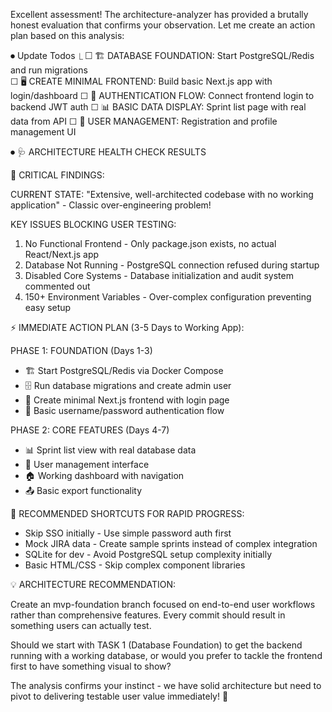 Excellent assessment! The architecture-analyzer has provided a brutally honest evaluation that confirms your
  observation. Let me create an action plan based on this analysis:

⏺ Update Todos
  ⎿  ☐ 🏗️ DATABASE FOUNDATION: Start PostgreSQL/Redis and run migrations      
     ☐ 🖥️ CREATE MINIMAL FRONTEND: Build basic Next.js app with login/dashboard
     ☐ 🔐 AUTHENTICATION FLOW: Connect frontend login to backend JWT auth
     ☐ 📊 BASIC DATA DISPLAY: Sprint list page with real data from API
     ☐ 👥 USER MANAGEMENT: Registration and profile management UI

⏺ 🩺 ARCHITECTURE HEALTH CHECK RESULTS

  🚨 CRITICAL FINDINGS:

  CURRENT STATE: "Extensive, well-architected codebase with no working application" - Classic over-engineering
  problem!

  KEY ISSUES BLOCKING USER TESTING:
  1. No Functional Frontend - Only package.json exists, no actual React/Next.js app
  2. Database Not Running - PostgreSQL connection refused during startup
  3. Disabled Core Systems - Database initialization and audit system commented out
  4. 150+ Environment Variables - Over-complex configuration preventing easy setup

  ⚡ IMMEDIATE ACTION PLAN (3-5 Days to Working App):

  PHASE 1: FOUNDATION (Days 1-3)
  - 🏗️ Start PostgreSQL/Redis via Docker Compose
  - 🗄️ Run database migrations and create admin user
  - 🎨 Create minimal Next.js frontend with login page
  - 🔐 Basic username/password authentication flow

  PHASE 2: CORE FEATURES (Days 4-7)
  - 📊 Sprint list view with real database data
  - 👤 User management interface
  - 🏠 Working dashboard with navigation
  - 📤 Basic export functionality

  🔧 RECOMMENDED SHORTCUTS FOR RAPID PROGRESS:

  - Skip SSO initially - Use simple password auth first
  - Mock JIRA data - Create sample sprints instead of complex integration
  - SQLite for dev - Avoid PostgreSQL setup complexity initially
  - Basic HTML/CSS - Skip complex component libraries

  💡 ARCHITECTURE RECOMMENDATION:

  Create an mvp-foundation branch focused on end-to-end user workflows rather than comprehensive features. Every
  commit should result in something users can actually test.

  Should we start with TASK 1 (Database Foundation) to get the backend running with a working database, or would 
  you prefer to tackle the frontend first to have something visual to show?

  The analysis confirms your instinct - we have solid architecture but need to pivot to delivering testable user
  value immediately! 🎯